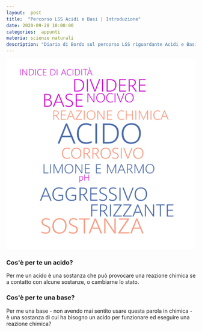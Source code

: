 ```yaml
---
layout:  post
title:  "Percorso LSS Acidi e Basi | Introduzione"
date: 2020-09-28 10:00:00
categories:  appunti
materia: scienze naturali
description: "Diario di Bordo sul percorso LSS riguardante Acidi e Basi. In questa giornata abbiamo discusso riguardo a cos'è per noi un acido e una base."
---
```


![Word cloud sugli acidi e sulle basi](/data/img/chimica/lss/acidi-e-basi/WordCloudAcido.jpg)

### Cos'è per te un acido?

Per me un acido è una sostanza che può provocare una reazione chimica se a contatto con  alcune sostanze, o cambiarne lo stato.

### Cos'è per te una base?

Per me una base - non avendo mai sentito usare questa parola in chimica - è una sostanza di cui ha bisogno un acido per funzionare ed eseguire una reazione chimica?
